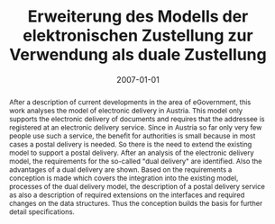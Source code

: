 ---
abstract: After a description of current developments in the area of eGovernment,
  this work analyses the model of electronic delivery in Austria. This model only
  supports the electronic delivery of documents and requires that the addressee is
  registered at an electronic delivery service. Since in Austria so far only very
  few people use such a service, the benefit for authorities is small because in most
  cases a postal delivery is needed. So there is the need to extend the existing model
  to support a postal delivery. After an analysis of the electronic delivery model,
  the requirements for the so-called "dual delivery" are identified. Also the advantages
  of a dual delivery are shown. Based on the requirements a conception is made which
  covers the integration into the existing model, processes of the dual delivery model,
  the description of a postal delivery service as also a description of required extensions
  on the interfaces and required changes on the data structures. Thus the conception
  builds the basis for further detail specifications.
authors:
- Christian Distelberger
date: '2007-01-01'
featured: false
links:
- name: Publik
  url: https://publik.tuwien.ac.at/showentry.php?ID=141708&lang=2
publication_types:
- '7'
publishDate: '2007-01-01'
title: Erweiterung des Modells der elektronischen Zustellung zur Verwendung als duale
  Zustellung
url_pdf: ''
---